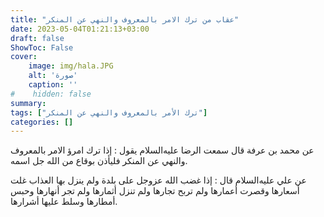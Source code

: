 ```yaml
---
title: "عقاب من ترك الامر بالمعروف والنهي عن المنكر"
date: 2023-05-04T01:21:13+03:00
draft: false
ShowToc: False
cover:
    image: img/hala.JPG
    alt: 'صورة'
    caption: ''
#    hidden: false
summary: 
tags: ["ترك الأمر بالمعروف والنهي عن المنكر"]
categories: []
---
```

عن محمد بن عرفة قال سمعت
الرضا عليه‌السلام يقول : إذا ترك امرؤ الامر بالمعروف والنهي عن المنكر فليأذن
بوقاع من الله جل اسمه.

عن علي عليه‌السلام قال : إذا غضب
الله عزوجل على بلدة ولم ينزل بها العذاب غلت أسعارها وقصرت أعمارها
ولم تربح تجارها ولم تنزل أثمارها ولم تجر أنهارها وحبس أمطارها وسلط
عليها أشرارها.

